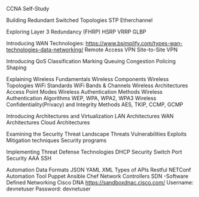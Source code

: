 CCNA Self-Study

Building Redundant Switched Topologies
	STP
	Etherchannel

Exploring Layer 3 Redundancy (FHRP)
	HSRP
	VRRP
	GLBP

Introducing WAN Technologies: https://www.bsimplify.com/types-wan-technologies-data-networking/
	Remote Access VPN
	Site-to-Site VPN
	
Introducing QoS
	Classification
	Marking
	Queuing
	Congestion
	Policing
	Shaping

Explaining Wireless Fundamentals
	Wireless Components
	Wireless Topologies
	WiFi Standards
	WiFi Bands & Channels
	Wireless Architectures
	Access Point Modes
	Wireless Authentication Methods
	Wireless Authentication Algorithms
		WEP, WPA, WPA2, WPA3
	Wireless Confidentiality(Privacy) and Integrity Methods
		AES, TKIP, CCMP, GCMP
	
Introducing Architectures and Virtualization
	LAN Architectures
	WAN Architectures
	Cloud Architectures

Examining the Security Threat Landscape
	Threats
	Vulnerabilities
	Exploits
	Mitigation techniques
	Security programs
	
	
Implementing Threat Defense Technologies
	DHCP Security
	Switch Port Security
	AAA
	SSH
	
Automation
    Data Formats
        JSON
        YAML
        XML
    Types of APIs
        Restful
        NETConf
    Automation Tool
        Puppet
        Ansible
        Chef
    Network Controllers
        SDN -Software Defined Networking
        Cisco DNA
            https://sandboxdnac.cisco.com/
                Username: devnetuser
                Password: devnetuser    

